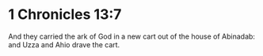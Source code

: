 # 1 Chronicles 13:7

And they carried the ark of God in a new cart out of the house of Abinadab: and Uzza and Ahio drave the cart.